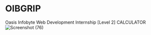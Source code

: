 # OIBGRIP
Oasis Infobyte Web Development Internship [Level 2] CALCULATOR
![Screenshot (76)](https://user-images.githubusercontent.com/89639511/180469352-000ae010-c07d-452d-8451-1c5c5a3433e2.png)

